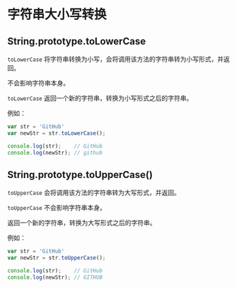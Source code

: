 # 字符串大小写转换

## String.prototype.toLowerCase

`toLowerCase` 将字符串转换为小写，会将调用该方法的字符串转为小写形式，并返回。

 不会影响字符串本身。


`toLowerCase` 返回一个新的字符串，转换为小写形式之后的字符串。

例如：

```js
var str = 'GitHub'
var newStr = str.toLowerCase();

console.log(str);    // GitHub
console.log(newStr); // github
```

## String.prototype.toUpperCase()


`toUpperCase` 会将调用该方法的字符串转为大写形式，并返回。

`toUpperCase` 不会影响字符串本身。


返回一个新的字符串，转换为大写形式之后的字符串。

例如：

```js
var str = 'GitHub'
var newStr = str.toUpperCase();

console.log(str);    // GitHub
console.log(newStr); // GITHUB
```
